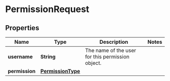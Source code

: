 
# PermissionRequest

## Properties
Name | Type | Description | Notes
------------ | ------------- | ------------- | -------------
**username** | **String** | The name of the user for this permission object. | 
**permission** | [**PermissionType**](PermissionType.md) |  | 



